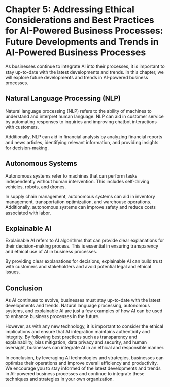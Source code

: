 Chapter 5: Addressing Ethical Considerations and Best Practices for AI-Powered Business Processes: Future Developments and Trends in AI-Powered Business Processes
==================================================================================================================================================================

As businesses continue to integrate AI into their processes, it is important to stay up-to-date with the latest developments and trends. In this chapter, we will explore future developments and trends in AI-powered business processes.

Natural Language Processing (NLP)
---------------------------------

Natural language processing (NLP) refers to the ability of machines to understand and interpret human language. NLP can aid in customer service by automating responses to inquiries and improving chatbot interactions with customers.

Additionally, NLP can aid in financial analysis by analyzing financial reports and news articles, identifying relevant information, and providing insights for decision-making.

Autonomous Systems
------------------

Autonomous systems refer to machines that can perform tasks independently without human intervention. This includes self-driving vehicles, robots, and drones.

In supply chain management, autonomous systems can aid in inventory management, transportation optimization, and warehouse operations. Additionally, autonomous systems can improve safety and reduce costs associated with labor.

Explainable AI
--------------

Explainable AI refers to AI algorithms that can provide clear explanations for their decision-making process. This is essential in ensuring transparency and ethical use of AI in business processes.

By providing clear explanations for decisions, explainable AI can build trust with customers and stakeholders and avoid potential legal and ethical issues.

Conclusion
----------

As AI continues to evolve, businesses must stay up-to-date with the latest developments and trends. Natural language processing, autonomous systems, and explainable AI are just a few examples of how AI can be used to enhance business processes in the future.

However, as with any new technology, it is important to consider the ethical implications and ensure that AI integration maintains authenticity and integrity. By following best practices such as transparency and explainability, bias mitigation, data privacy and security, and human oversight, businesses can integrate AI in an ethical and responsible manner.

In conclusion, by leveraging AI technologies and strategies, businesses can optimize their operations and improve overall efficiency and productivity. We encourage you to stay informed of the latest developments and trends in AI-powered business processes and continue to integrate these techniques and strategies in your own organization.
